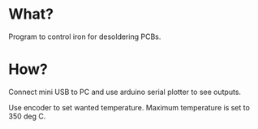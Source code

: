 # What?
Program to control iron for desoldering PCBs.

# How?
Connect mini USB to PC and use arduino serial plotter to see outputs.

Use encoder to set wanted temperature. Maximum temperature is set to 350 deg C. 
